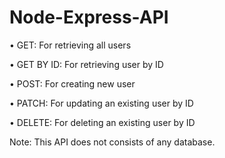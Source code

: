 # Node-Express-API

• GET: For retrieving all users

• GET BY ID: For retrieving user by ID

• POST: For creating new user

• PATCH: For updating an existing user by ID

• DELETE: For deleting an existing user by ID

Note: This API does not consists of any database.
